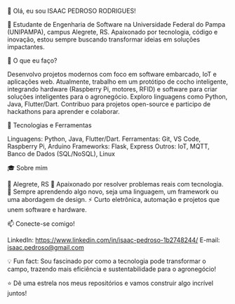 👋 Olá, eu sou ISAAC PEDROSO RODRIGUES!

🌟 Estudante de Engenharia de Software na Universidade Federal do Pampa (UNIPAMPA), campus Alegrete, RS. Apaixonado por tecnologia, código e inovação, estou sempre buscando transformar ideias em soluções impactantes.

🚀 O que eu faço?

Desenvolvo projetos modernos com foco em software embarcado, IoT e aplicações web.
Atualmente, trabalho em um protótipo de cocho inteligente, integrando hardware (Raspberry Pi, motores, RFID) e software para criar soluções inteligentes para o agronegócio.
Exploro linguagens como Python, Java, Flutter/Dart.
Contribuo para projetos open-source e participo de hackathons para aprender e colaborar.

🔧 Tecnologias e Ferramentas

Linguagens: Python, Java, Flutter/Dart.
Ferramentas: Git, VS Code, Raspberry Pi, Arduino
Frameworks: Flask, Express
Outros: IoT, MQTT, Banco de Dados (SQL/NoSQL), Linux

🎓 Sobre mim

📍 Alegrete, RS
🎯 Apaixonado por resolver problemas reais com tecnologia.
🌱 Sempre aprendendo algo novo, seja uma linguagem, um framework ou uma abordagem de design.
⚡ Curto eletrônica, automação e projetos que unem software e hardware.

📫 Conecte-se comigo!

LinkedIn: https://www.linkedin.com/in/isaac-pedroso-1b2748244/
E-mail: isaac.pedroso@gmail.com

💡 Fun fact: Sou fascinado por como a tecnologia pode transformar o campo, trazendo mais eficiência e sustentabilidade para o agronegócio!

⭐ Dê uma estrela nos meus repositórios e vamos construir algo incrível juntos!
